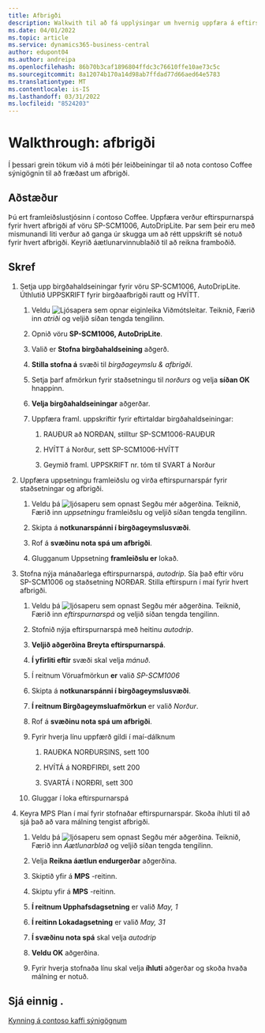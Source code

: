 ```yaml
---
title: Afbrigði
description: Walkwith til að fá upplýsingar um hvernig uppfæra á eftirspurnarspá fyrir hvert afbrigði af afurð í Viðskiptamiðinu.
ms.date: 04/01/2022
ms.topic: article
ms.service: dynamics365-business-central
author: edupont04
ms.author: andreipa
ms.openlocfilehash: 86b70b3caf1896804ffdc3c76610ffe10ae73c5c
ms.sourcegitcommit: 8a12074b170a14d98ab7ffdad77d66aed64e5783
ms.translationtype: MT
ms.contentlocale: is-IS
ms.lasthandoff: 03/31/2022
ms.locfileid: "8524203"
---
```

# <a name="walkthrough-variants"></a>Walkthrough: afbrigði

Í þessari grein tökum við á móti þér leiðbeiningar til að nota contoso Coffee sýnigögnin til að fræðast um afbrigði.

## <a name="scenario"></a>Aðstæður

Þú ert framleiðslustjósinn í contoso Coffee. Uppfæra verður eftirspurnarspá fyrir hvert afbrigði af vöru SP-SCM1006, AutoDripLite. Þar sem þeir eru með mismunandi liti verður að ganga úr skugga um að rétt uppskrift sé notuð fyrir hvert afbrigði. Keyrið áætlunarvinnublaðið til að reikna framboðið.  

## <a name="steps"></a>Skref

1. Setja upp birgðahaldseiningar fyrir vöru SP-SCM1006, AutoDripLite. Úthlutið UPPSKRIFT fyrir birgðaafbrigði rautt og HVÍTT.

    1. Veldu ![Ljósapera sem opnar eiginleika Viðmótsleitar.](../media/ui-search/search_small.png "Segðu mér hvað þú vilt gera") Teiknið, Færið inn *atriði* og veljið síðan tengda tengilinn.  

    2. Opnið vöru **SP-SCM1006, AutoDripLite**.

    3. Valið er **Stofna birgðahaldseining** aðgerð.  

    4. **Stilla stofna á** svæði til *birgðageymslu & afbrigði*.

    5. Setja þarf afmörkun fyrir staðsetningu til *norðurs* og velja **síðan OK** hnappinn.

    6. **Velja birgðahaldseiningar** aðgerðar.  

    7. Uppfæra framl. uppskriftir fyrir eftirtaldar birgðahaldseiningar:

        1. RAUÐUR að NORÐAN, stilltur SP-SCM1006-RAUÐUR  

        2. HVÍTT á Norður, sett SP-SCM1006-HVÍTT  

        3. Geymið framl. UPPSKRIFT nr. tóm til SVART á Norður  

2. Uppfæra uppsetningu framleiðslu og virða eftirspurnarspár fyrir staðsetningar og afbrigði.  

    1. Veldu þá ![ljósaperu sem opnast Segðu mér aðgerðina.](../media/ui-search/search_small.png "Segðu mér hvað þú vilt gera") Teiknið, Færið inn *uppsetningu* framleiðslu og veljið síðan tengda tengilinn.  

    2. Skipta á **notkunarspánni í birgðageymslusvæði**.

    3. Rof á **svæðinu nota spá um afbrigði**.

    4. Glugganum Uppsetning **framleiðslu er** lokað.

3. Stofna nýja mánaðarlega eftirspurnarspá, *autodrip*. Sía það eftir vöru SP-SCM1006 og staðsetning NORÐAR. Stilla eftirspurn í maí fyrir hvert afbrigði. 

    1. Veldu þá ![ljósaperu sem opnast Segðu mér aðgerðina.](../media/ui-search/search_small.png "Segðu mér hvað þú vilt gera") Teiknið, Færið inn *eftirspurnarspá* og veljið síðan tengda tengilinn.

    2. Stofnið nýja eftirspurnarspá með heitinu *autodrip*.

    3. **Veljið aðgerðina Breyta eftirspurnarspá**.

    4. **Í yfirliti eftir** svæði skal velja *mánuð*.

    5. Í reitnum Vöruafmörkun **er** valið *SP-SCM1006*

    6. Skipta á **notkunarspánni í birgðageymslusvæði**.

    7. **Í reitnum Birgðageymsluafmörkun** er valið *Norður*.

    8. Rof á **svæðinu nota spá um afbrigði**.

    9. Fyrir hverja línu uppfærð gildi í maí-dálknum

        1. RAUÐKA NORÐURSINS, sett 100

        2. HVÍTÁ á NORÐFIRÐI, sett 200

        3. SVARTÁ í NORÐRI, sett 300

    10. Gluggar í loka eftirspurnarspá

4. Keyra MPS Plan í maí fyrir stofnaðar eftirspurnarspár. Skoða íhluti til að sjá það að vara málning tengist afbrigði.

    1. Veldu þá ![ljósaperu sem opnast Segðu mér aðgerðina.](../media/ui-search/search_small.png "Segðu mér hvað þú vilt gera") Teiknið, Færið inn *Áætlunarblað* og veljið síðan tengda tengilinn.

    2. Velja **Reikna áætlun endurgerðar** aðgerðina.

    3. Skiptið yfir á **MPS** -reitinn.

    4. Skiptu yfir á **MPS** -reitinn.

    5. **Í reitnum Upphafsdagsetning** er valið *May, 1*

    6. **Í reitinn Lokadagsetning** er valið *May, 31*

    7. **Í svæðinu nota spá** skal velja *autodrip*

    8. **Veldu OK** aðgerðina.

    9. Fyrir hverja stofnaða línu skal velja **íhluti** aðgerðar og skoða hvaða málning er notuð.  

## <a name="see-also"></a>Sjá einnig .

[Kynning á contoso kaffi sýnigögnum](contoso-coffee-intro.md)  
